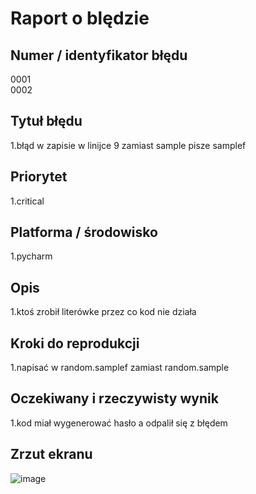 # Raport o blędzie

## Numer / identyfikator błędu
0001 <br>
0002
## Tytuł błędu
1.błąd w zapisie w linijce 9 zamiast sample pisze samplef

## Priorytet
1.critical

## Platforma / środowisko
1.pycharm

## Opis
1.ktoś zrobił literówke przez co kod nie działa

## Kroki do reprodukcji
1.napisać w random.samplef zamiast random.sample

## Oczekiwany i rzeczywisty wynik
1.kod miał wygenerować hasło a odpalił się z błędem

## Zrzut ekranu
![image](https://github.com/user-attachments/assets/96358e33-23df-4b02-9590-42f861eff6b0)
